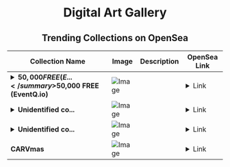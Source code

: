 <div align="center">

# Digital Art Gallery

## Trending Collections on OpenSea

| Collection Name                       | Image                                                                                     | Description                       | OpenSea Link                                                                                          |
|---------------------------------------|-------------------------------------------------------------------------------------------|-----------------------------------|--------------------------------------------------------------------------------------------------------|
| **<details><summary>$50,000 FREE (E...</summary>$50,000 FREE (EventQ.io)</details>** | ![Image](https://i.seadn.io/s/raw/files/a4919fe4cd25f9be1530f3ebd7249719.png?w=500&auto=format?w=200&auto=format) |  | <details><summary>Link</summary>[$50,000 FREE (EventQ.io)](https://opensea.io/collection/50000-free-eventq-io-1623)</details> |
| **<details><summary>Unidentified co...</summary>Unidentified contract e3353643-a9ef-4c73-a217-f97cf9f2973a</details>** | ![Image](https://raw.seadn.io/files/a610a712ef399465678c6cc0444321ae.svg?w=200&auto=format) |  | <details><summary>Link</summary>[Unidentified contract e3353643-a9ef-4c73-a217-f97cf9f2973a](https://opensea.io/collection/unidentified-contract-e3353643-a9ef-4c73-a217-f97c)</details> |
| **<details><summary>Unidentified co...</summary>Unidentified contract 4ae0fd31-ab5d-461f-a569-708286f75fb0</details>** | ![Image](https://raw.seadn.io/files/620f001cbc06b4c4b7b5637e16be01c8.svg?w=200&auto=format) |  | <details><summary>Link</summary>[Unidentified contract 4ae0fd31-ab5d-461f-a569-708286f75fb0](https://opensea.io/collection/unidentified-contract-4ae0fd31-ab5d-461f-a569-7082)</details> |
| **CARVmas** | ![Image](https://i.seadn.io/s/raw/files/db7a9175a12211cbbe5bd0884007f43d.png?w=500&auto=format?w=200&auto=format) |  | <details><summary>Link</summary>[CARVmas](https://opensea.io/collection/carvmas)</details> |

</div>